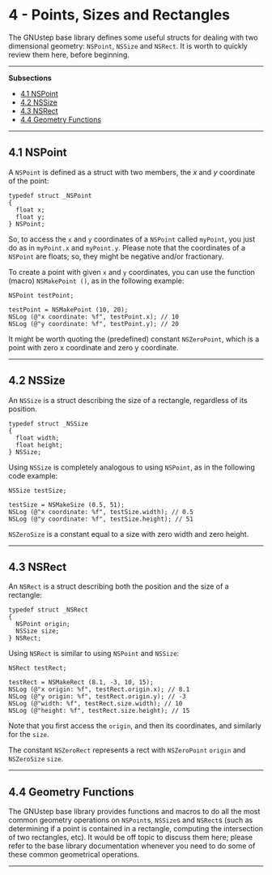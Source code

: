 # 4 - Points, Sizes and Rectangles

The GNUstep base library defines some useful structs for dealing with two dimensional geometry: `NSPoint`, `NSSize` and `NSRect`. It is worth to quickly review them here, before beginning.

  

------------------------------------------------------------------------

<span id="CHILD_LINKS">**Subsections**</span>

-   <a href="node2.html" id="tex2html36">4.1 NSPoint</a>
-   <a href="node3.html" id="tex2html37">4.2 NSSize</a>
-   <a href="node4.html" id="tex2html38">4.3 NSRect</a>
-   <a href="node5.html" id="tex2html39">4.4 Geometry Functions</a>

  

------------------------------------------------------------------------




4.1 NSPoint
---------------------------------------------------------

A `NSPoint` is defined as a struct with two members, the *x* and *y* coordinate of the point:

    typedef struct _NSPoint
    {
      float x;
      float y;
    } NSPoint;

So, to access the `x` and `y` coordinates of a `NSPoint` called `myPoint`, you just do as in `myPoint.x` and `myPoint.y`. Please note that the coordinates of a `NSPoint` are floats; so, they might be negative and/or fractionary.

To create a point with given `x` and `y` coordinates, you can use the function (macro) `NSMakePoint ()`, as in the following example:

    NSPoint testPoint;

    testPoint = NSMakePoint (10, 20);
    NSLog (@"x coordinate: %f", testPoint.x); // 10
    NSLog (@"y coordinate: %f", testPoint.y); // 20

It might be worth quoting the (predefined) constant `NSZeroPoint`, which is a point with zero x coordinate and zero y coordinate.

  

------------------------------------------------------------------------




4.2 NSSize
--------------------------------------------------------

An `NSSize` is a struct describing the size of a rectangle, regardless of its position.

    typedef struct _NSSize
    {
      float width;
      float height;
    } NSSize;

Using `NSSize` is completely analogous to using `NSPoint`, as in the following code example:

    NSSize testSize;

    testSize = NSMakeSize (0.5, 51);
    NSLog (@"x coordinate: %f", testSize.width); // 0.5
    NSLog (@"y coordinate: %f", testSize.height); // 51

`NSZeroSize` is a constant equal to a size with zero width and zero height.

  

------------------------------------------------------------------------




4.3 NSRect
--------------------------------------------------------

An `NSRect` is a struct describing both the position and the size of a rectangle:

    typedef struct _NSRect
    {
      NSPoint origin;
      NSSize size;
    } NSRect;

Using `NSRect` is similar to using `NSPoint` and `NSSize`:

    NSRect testRect;

    testRect = NSMakeRect (8.1, -3, 10, 15);
    NSLog (@"x origin: %f", testRect.origin.x); // 8.1
    NSLog (@"y origin: %f", testRect.origin.y); // -3
    NSLog (@"width: %f", testRect.size.width); // 10
    NSLog (@"height: %f", testRect.size.height); // 15

Note that you first access the `origin`, and then its coordinates, and similarly for the `size`.

The constant `NSZeroRect` represents a rect with `NSZeroPoint` `origin` and `NSZeroSize` `size`.

  

------------------------------------------------------------------------




4.4 Geometry Functions
--------------------------------------------------------------------

The GNUstep base library provides functions and macros to do all the most common geometry operations on `NSPoint`s, `NSSize`s and `NSRect`s (such as determining if a point is contained in a rectangle, computing the intersection of two rectangles, etc). It would be off topic to discuss them here; please refer to the base library documentation whenever you need to do some of these common geometrical operations.

  

------------------------------------------------------------------------

